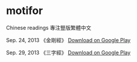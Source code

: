 motifor
=======

Chinese readings
專注豎版繁體中文


Sep. 24, 2013 《金剛經》 [Download on Google Play](https://play.google.com/store/apps/details?id=mindon.idea.motifor.bore)

Sep. 29, 2013 《三字經》 [Download on Google Play](https://play.google.com/store/apps/details?id=mindon.idea.motifor.zi3)
